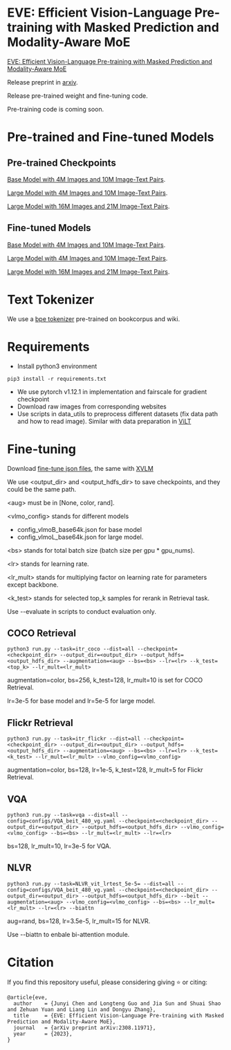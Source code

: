 # EVE: Efficient Vision-Language Pre-training with Masked Prediction and Modality-Aware MoE

[EVE: Efficient Vision-Language Pre-training with Masked Prediction and Modality-Aware MoE](https://arxiv.org/abs/2308.11971)

Release preprint in [arxiv](https://arxiv.org/abs/2308.11971).

Release pre-trained weight and fine-tuning code.

Pre-training code is coming soon.

# Pre-trained and Fine-tuned Models

## Pre-trained Checkpoints
[Base Model with 4M Images and 10M Image-Text Pairs](https://1drv.ms/u/s!Aj0m85zoxqZSgc104mN1Kqms_-dMcw?e=bhasUN).

[Large Model with 4M Images and 10M Image-Text Pairs](https://1drv.ms/u/s!Aj0m85zoxqZSgc19SGJ4hPSWFN_vtw?e=xLBEnv).

[Large Model with 16M Images and 21M Image-Text Pairs](https://1drv.ms/u/s!Aj0m85zoxqZSgc4B3Etw0XzCn-5jMw?e=WjFbyw).

## Fine-tuned Models
[Base Model with 4M Images and 10M Image-Text Pairs](https://1drv.ms/f/s!Aj0m85zoxqZSgc4E3R1kZy3hTz76zg?e=lHww37).

[Large Model with 4M Images and 10M Image-Text Pairs](https://1drv.ms/f/s!Aj0m85zoxqZSgc4FYrUnTIdg24UvRg?e=6BUtzg).

[Large Model with 16M Images and 21M Image-Text Pairs](https://1drv.ms/f/s!Aj0m85zoxqZSgc4Inpb0O5-MG-pRDw?e=LqGtFN).

# Text Tokenizer
We use a [bpe tokenizer](https://1drv.ms/f/s!Aj0m85zoxqZSgc1wQgFRv8kN6YKcJw?e=HYoeWs) pre-trained on bookcorpus and wiki.

# Requirements
- Install python3 environment
```angular2html
pip3 install -r requirements.txt
```
- We use pytorch v1.12.1 in implementation and fairscale for gradient checkpoint
- Download raw images from corresponding websites
- Use scripts in data_utils to preprocess different datasets (fix data path and how to read image). Similar with data preparation in [ViLT](https://github.com/dandelin/ViLT/blob/master/DATA.md)

# Fine-tuning
Download [fine-tune json files](https://drive.google.com/file/d/1XFz1Vtz7MCBLn4_1QEojhFJ5Iw3eH3X4/view), the same with [XVLM](https://github.com/zengyan-97/X-VLM)

We use <output_dir> and <output_hdfs_dir> to save checkpoints, and they could be the same path.

\<aug> must be in [None, color, rand].

\<vlmo_config> stands for different models
- config_vlmoB_base64k.json for base model
- config_vlmoL_base64k.json for large model.

\<bs> stands for total batch size (batch size per gpu * gpu_nums).

\<lr> stands for learning rate.

\<lr_mult> stands for multiplying factor on learning rate for parameters except backbone.

\<k_test> stands for selected top_k samples for rerank in Retrieval task.

Use --evaluate in scripts to conduct evaluation only.

## COCO Retrieval
```angular2html
python3 run.py --task=itr_coco --dist=all --checkpoint=<checkpoint_dir> --output_dir=<output_dir> --output_hdfs=<output_hdfs_dir> --augmentation=<aug> --bs=<bs> --lr=<lr> --k_test=<top_k> --lr_mult=<lr_mult>
```

augmentation=color, bs=256, k_test=128, lr_mult=10 is set for COCO Retrieval.

lr=3e-5 for base model and lr=5e-5 for large model.

## Flickr Retrieval
```angular2html
python3 run.py --task=itr_flickr --dist=all --checkpoint=<checkpoint_dir> --output_dir=<output_dir> --output_hdfs=<output_hdfs_dir> --augmentation=<aug> --bs=<bs> --lr=<lr> --k_test=<k_test> --lr_mult=<lr_mult> --vlmo_config=<vlmo_config>
```
augmentation=color, bs=128, lr=1e-5, k_test=128, lr_mult=5 for Flickr Retrieval.

## VQA
```angular2html
python3 run.py --task=vqa --dist=all --config=configs/VQA_beit_480_vg.yaml --checkpoint=<checkpoint_dir> --output_dir=<output_dir> --output_hdfs=<output_hdfs_dir> --vlmo_config=<vlmo_config> --bs=<bs> --lr_mult=<lr_mult> --lr=<lr>
```
bs=128, lr_mult=10, lr=3e-5 for VQA.

## NLVR
```angular2html
python3 run.py --task=NLVR_vit_lrtest_5e-5= --dist=all --config=configs/VQA_beit_480_vg.yaml --checkpoint=<checkpoint_dir> --output_dir=<output_dir> --output_hdfs=<output_hdfs_dir> --beit --augmentation=<aug> --vlmo_config=<vlmo_config> --bs=<bs> --lr_mult=<lr_mult> --lr=<lr> --biattn
```
aug=rand, bs=128, lr=3.5e-5, lr_mult=15 for NLVR.

Use --biattn to enbale bi-attention module.

# Citation
If you find this repository useful, please considering giving ⭐ or citing:
```
@article{eve,
  author    = {Junyi Chen and Longteng Guo and Jia Sun and Shuai Shao and Zehuan Yuan and Liang Lin and Dongyu Zhang},
  title     = {EVE: Efficient Vision-Language Pre-training with Masked Prediction and Modality-Aware MoE},
  journal   = {arXiv preprint arXiv:2308.11971},
  year      = {2023},
}
```